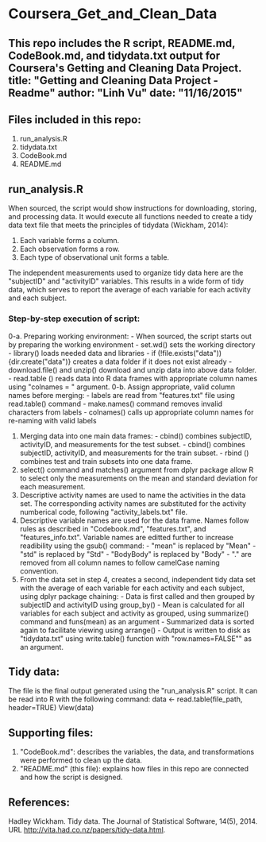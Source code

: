 # Coursera_Get_and_Clean_Data
This repo includes the R script, README.md, CodeBook.md, and tidydata.txt output for Coursera's Getting and Cleaning Data Project. 
title: "Getting and Cleaning Data Project - Readme"
author: "Linh Vu"
date: "11/16/2015"
---
## Files included in this repo:
1. run_analysis.R
2. tidydata.txt
3. CodeBook.md
4. README.md

## run_analysis.R
When sourced, the script would show instructions for downloading, storing, and processing data. It would execute all functions needed to create a tidy data text file that meets the principles of tidydata (Wickham, 2014):
1. Each variable forms a column.
2. Each observation forms a row.
3. Each type of observational unit forms a table.

The independent measurements used to organize tidy data here are the "subjectID" and "activityID" variables. This results in a wide form of tidy data, which serves to report the average of each variable for each activity and each subject.

### Step-by-step execution of script:
0-a. Preparing working environment:
        - When sourced, the script starts out by preparing the working environment
        - set.wd() sets the working directory
        - library() loads needed data and libraries
        - if (!file.exists("data")) {dir.create("data")} creates a data folder if it does not exist already
        - download.file() and unzip() download and unzip data into above data folder. 
        - read.table () reads data into R data frames with appropriate column names using "colnames = " argument.
0-b. Assign appropriate, valid column names before merging:
        - labels are read from "features.txt" file using read.table() command
        - make.names() command removes invalid characters from labels
        - colnames() calls up appropriate column names for re-naming with valid labels
1. Merging data into one main data frames:
        - cbind() combines subjectID, activityID, and measurements for the test subset.
        - cbind() combines subjectID, activityID, and measurements for the train subset.
        - rbind () combines test and train subsets into one data frame.
2. select() command and matches() argument from dplyr package allow R to select only the measurements on the mean and standard deviation for each measurement.
3. Descriptive activity names are used to name the activities in the data set. The corresponding activity names are substituted for the activity numberical code, following "activity_labels.txt" file.
4. Descriptive variable names are used for the data frame. Names follow rules as described in "Codebook.md", "features.txt", and "features_info.txt". Variable names are editted further to increase readibility using the gsub() command:
        - "mean" is replaced by "Mean"
        - "std" is replaced by "Std"
        - "BodyBody" is replaced by "Body"
        - "." are removed from all column names to follow camelCase naming convention.
5. From the data set in step 4, creates a second, independent tidy data set with the average of each variable for each activity and each subject, using dplyr package chaining: 
        - Data is first called and then grouped by subjectID and activityID using group_by()
        - Mean is calculated for all variables for each subject and activity as grouped, using summarize() command and funs(mean) as an argument
        - Summarized data is sorted again to facilitate viewing using arrange()
        - Output is written to disk as "tidydata.txt" using write.table() function with "row.names=FALSE"" as an argument.
 
## Tidy data:
The file is the final output generated using the "run_analysis.R" script. 
It can be read into R with the following command:
        data <- read.table(file_path, header=TRUE)
        View(data)
        
## Supporting files:
1. "CodeBook.md": describes the variables, the data, and  transformations were performed to clean up the data.
2. "README.md" (this file): explains how files in this repo are connected and how the script is designed.


## References:
Hadley Wickham. Tidy data. The Journal of Statistical Software, 14(5), 2014. URL http://vita.had.co.nz/papers/tidy-data.html.
